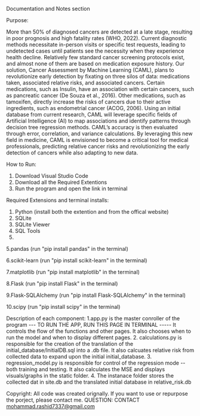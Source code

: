 Documentation and Notes section


Purpose:

More than 50% of diagnosed cancers are detected at a late stage, resulting in poor prognosis and high fatality rates (WHO, 2022). Current diagnostic methods necessitate in-person visits or specific test requests, leading to undetected cases until patients see the necessity when they experience health decline. Relatively few standard cancer screening protocols exist, and almost none of them are based on medication exposure history. Our solution, Cancer Assessment by Machine Learning (CAML), plans to revolutionize early detection by fixating on three silos of data: medications taken, associated relative risks, and associated cancers. Certain medications, such as Insulin, have an association with certain cancers, such as pancreatic cancer (De Souza et al., 2016). Other medications, such as tamoxifen, directly increase the risks of cancers due to their active ingredients, such as endometrial cancer (ACOG, 2006). Using an initial database from current research, CAML will leverage specific fields of Artificial Intelligence (AI) to map associations and identify patterns through decision tree regression methods. CAML’s accuracy is then evaluated through error, correlation, and variance calculations. By leveraging this new field in medicine, CAML is envisioned to become a critical tool for medical professionals, predicting relative cancer risks and revolutionizing the early detection of cancers while also adapting to new data.




How to Run:
1. Download Visual Studio Code
2. Download all the Required Extentions 
3. Run the program and open the link in terminal

Required Extensions and terminal installs:
1. Python (install both the extention and from the offical website)
2. SQLite
3. SQLite Viewer
4. SQL Tools
5. 
5.pandas (run "pip install pandas" in the terminal)

6.scikit-learn (run "pip install scikit-learn" in the terminal)

7.matplotlib (run "pip install matplotlib" in the terminal)

8.Flask (run "pip install Flask" in the terminal)

9.Flask-SQLAlchemy (run "pip install Flask-SQLAlchemy" in the terminal)

10.scipy (run "pip install scipy" in the terminal)


Description of each component:
1.app.py is the master conroller of the program --- TO RUN THE APP, RUN THIS PAGE IN TERMINAL ----- 
It controls the flow of the functions and other pages. 
It also chooses when to run the model and when to display different pages.
2. calculations.py is responsible for the creation of the translation of the initial_database/InitialDB.sql into a .db file.
 It also calcuates relative risk from collected data to expand upon the initial initial_database.
3. regression_model.py is responsible for control of the regression mode -- both training and testing.
 It also calculates the MSE and displays visuals/graphs in the static folder. 
4. The instanace folder stores the collected dat in site.db and the translated initial database in relative_risk.db


Copyright:
All code was created orignally. If you want to use or repurpose the porject, please contact me.
QUESTION: 
CONTACT mohammad.rashid7337@gmail.com
